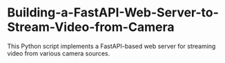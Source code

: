 # Building-a-FastAPI-Web-Server-to-Stream-Video-from-Camera
This Python script implements a FastAPI-based web server for streaming video from various camera sources. 
